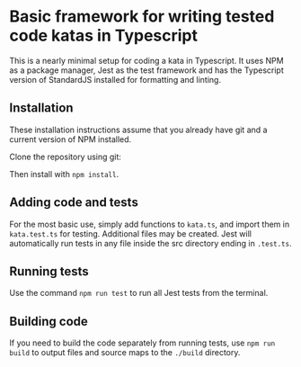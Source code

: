 # Basic framework for writing tested code katas in Typescript

This is a nearly minimal setup for coding a kata in Typescript. It uses NPM as a package manager, Jest as the test framework and has the Typescript version of StandardJS installed for formatting and linting.

## Installation

These installation instructions assume that you already have git and a current version of NPM installed.

Clone the repository using git: <!-- Insert proper git clone command here -->

Then install with `npm install`.

## Adding code and tests

For the most basic use, simply add functions to `kata.ts`, and import them in `kata.test.ts` for testing. Additional files may be created. Jest will automatically run tests in any file inside the src directory ending in `.test.ts`.

## Running tests

Use the command `npm run test` to run all Jest tests from the terminal.

## Building code

If you need to build the code separately from running tests, use `npm run build` to output files and source maps to the `./build` directory.
